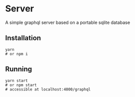 # Server

A simple graphql server based on a portable sqlite database

## Installation
```shell script
yarn 
# or npm i
```

## Running
```shell script
yarn start 
# or npm start
# accessible at localhost:4000/graphql
```
